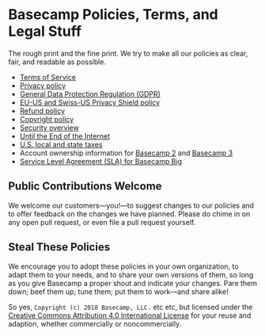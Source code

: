 # Basecamp Policies, Terms, and Legal Stuff

The rough print and the fine print. We try to make all our policies as clear, fair, and readable as possible.

* [Terms of Service](terms/index.md)
* [Privacy policy](privacy/index.md)
* [General Data Protection Regulation (GDPR)](privacy/gdpr/index.md)
* [EU-US and Swiss-US Privacy Shield policy](privacy-shield/index.md)
* [Refund policy](refund/index.md)
* [Copyright policy](copyright/index.md)
* [Security overview](security/index.md)
* [Until the End of the Internet](until-the-end-of-the-internet/index.md)
* [U.S. local and state taxes](taxes/index.md)
* Account ownership information for [Basecamp 2](https://2.basecamp-help.com/article/411-account-ownership) and [Basecamp 3](ownership/index.md)
* [Service Level Agreement (SLA) for Basecamp Big](sla/index.md)


## Public Contributions Welcome

We welcome our customers—you!—to suggest changes to our policies and to offer feedback on the changes we have planned. Please do chime in on any open pull request, or even file a pull request yourself.


## Steal These Policies

We encourage you to adopt these policies in your own organization, to adapt them to your needs, and to share your own versions of them, so long as you give Basecamp a proper shout and indicate your changes. Pare them down; beef them up; tune them; put them to work—and share alike!

So yes, `Copyright (c) 2018 Basecamp, LLC.` etc etc, but licensed under the [Creative Commons Attribution 4.0 International License](https://creativecommons.org/licenses/by/4.0/) for your reuse and adaption, whether commercially or noncommercially.
